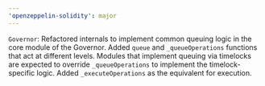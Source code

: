 ```yaml
---
'openzeppelin-solidity': major
---
```


`Governor`: Refactored internals to implement 
common queuing logic in the core module of the Governor. 
Added `queue` and `_queueOperations` 
functions that act at different levels.
Modules that implement queuing via timelocks are expected
to override `_queueOperations` to implement the timelock-specific logic.
Added `_executeOperations` as the equivalent for execution.
